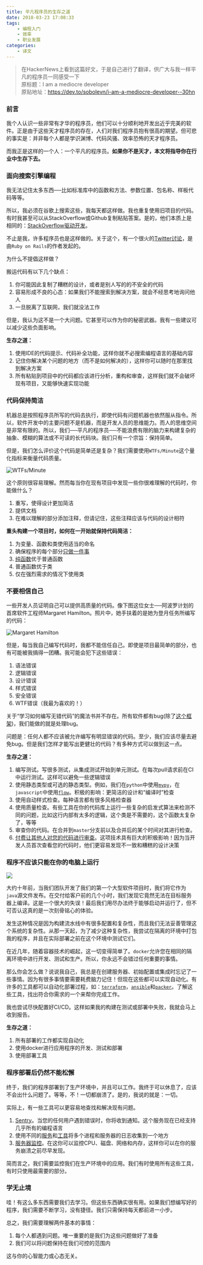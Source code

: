 ```yaml
---
title: 平凡程序员的生存之道
date: 2018-03-23 17:08:33
tags:
	- 编程入门
	- 效率
	- 职业发展
categories:
	- 译文
---
```


> 在HackerNews上看到这篇好文，于是自己进行了翻译，供广大与我一样平凡的程序员一同感受一下  
> 原标题：I am a mediocre developer  
> 原贴地址：<https://dev.to/sobolevn/i-am-a-mediocre-developer--30hn>  

### 前言

我个人认识一些非常有才华的程序员，他们可以十分顺利地开发出近乎完美的软件。正是由于这些天才程序员的存在，人们对我们程序员抱有很高的期望。但可悲的事实是：并非每个人都是学识渊博、代码风骚、效率恐怖的天才程序员。

而我正是这样的一个人：一个平凡的程序员。**如果你不是天才，本文将指导你在行业中生存下去。**

<!-- more -->

### 面向搜索引擎编程

我无法记住太多东西──比如标准库中的函数和方法、参数位置、包名称、样板代码等等。

所以，我必须在谷歌上搜索这些，我每天都这样做。我也重复使用旧项目的代码。有时我甚至可以从StackOverflow或Github复制粘贴答案。是的，他们本质上是相同的：[StackOverflow驱动开发](https://meta.stackoverflow.com/questions/361904/what-is-stack-overflow-driven-development)。

不止是我，许多程序员也是这样做的。关于这个，有一个很火的[Twitter讨论](https://twitter.com/dhh/status/834146806594433025)，是由`Ruby on Rails`的作者发起的。

为什么不提倡这样做？

搬运代码有以下几个缺点：

1. 你可能因此复制了糟糕的设计，或者是别人写的的不安全的代码
2. 容易形成不良的心态：如果我们不能搜索到解决方案，就会不经思考地询问他人
3. 一旦脱离了互联网，我们就没法工作 

但是，我认为这不是一个大问题。它甚至可以作为你的秘密武器。我有一些建议可以减少这些负面影响。

**生存之道：**

1. 使用IDE的代码提示、代码补全功能，这样你就不必搜索编程语言的基础内容
2. 记住你解决某个问题的地方（而不是如何解决的），这样你可以随时在那里找到解决方案
3. 所有粘贴到项目中的代码都应该进行分析，重构和审查，这样我们就不会破坏现有项目，又能够快速实现功能

### 代码保持简洁

机器总是按照程序员所写的代码去执行，即使代码有问题机器也依然服从指令。所以，软件开发中的主要问题不是机器，而是开发人员的思维能力。而人的思维空间是非常有限的。所以，我们──平凡的程序员──不能浪费有限的脑力来构建复杂的抽象、模糊的算法或不可读的长代码块。我们只有一个宗旨：保持简单。

但是，我们怎么评价这个代码是简单还是复杂？我们需要使用`WTFs/Minute`这个量化指标来衡量代码质量。

![WTFs/Minute](http://swim2sun.github.io/images/quality-measure.png)

这个原则很容易理解。然而每当你在现有项目中发现一些你很难理解的代码时，你能做什么？

1. 重写，使得设计更加简洁
2. 提供文档
3. 在难以理解的部分添加注释，但请记住，这些注释应该与代码的设计相符 

**重头构建一个项目时，如何在一开始就保持代码简洁：**

1. 为变量、函数和类使用适当的命名
2. 确保程序的每个部分[只做一件事](https://en.wikipedia.org/wiki/Single_responsibility_principle)
3. [纯函数](https://en.wikipedia.org/wiki/Single_responsibility_principle)优于普通函数
4. 普通函数优于类
5. 仅在强烈需求的情况下使用类

### 不要相信自己

一些开发人员证明自己可以提供高质量的代码。像下图这位女士──阿波罗计划的首席软件工程师Margaret Hamilton。照片中，她手扶着的是她为登月任务所编写的代码：

![Margaret Hamilton](http://swim2sun.github.io/images/margaret-hamilton.jpg)

但是，每当我自己编写代码时，我都不能信任自己。即使是项目最简单的部分，也有可能被我搞得一团糟。我可能会犯下这些错误：

1. 语法错误
2. 逻辑错误
3. 设计错误
4. 样式错误
5. 安全错误
6. WTF错误（我最为喜欢的！）

关于“学习如何编写无错代码”的魔法书并不存在。所有软件都有bug(除了[这个框架](https://github.com/kelseyhightower/nocode))，我们能做的就是处理bug。

问题是：任何人都不应该被允许编写有明显错误的代码。至少，我们应该尽量去避免bug。但是我们怎样才能写出更健壮的代码？有多种方式可以做到这一点。

**生存之道：**

1. 编写测试。写很多测试，从集成测试开始到单元测试。在每次pull请求前在CI中运行测试。这样可以避免一些逻辑错误
2. 使用静态类型或可选的静态类型。例如，我们在`python`中使用[`mypy`](http://mypy-lang.org/)，在`javascript`中使用[`flow`](https://flow.org/)。积极的影响：更简洁的设计和“编译时”检查
3. 使用自动样式检查。每种语言都有很多风格检查器
4. 使用质量检查。有些工具在你的代码库上运行一些复杂的启发式算法来检测不同的问题，比如这行内部有太多的逻辑，这个类是不需要的，这个函数太复杂了，等等
6. 审查你的代码。在合并到`master`分支前以及合并后的某个时间对其进行检查。
7. [付费让其他人对您的代码进行审查](https://wemake.services/meta/rsdp/audits/)。这项技术具有巨大的积极影响！因为当开发人员首次查看您的代码时，他们更容易发现不一致和糟糕的设计决策

### 程序不应该只能在你的电脑上运行

![](http://swim2sun.github.io/images/1484844865861.jpg)

大约十年前，当我们团队开发了我们的第一个大型软件项目时，我们将它作为`java`源文件发布。在交付给客户前的几个小时，我们发现它竟然无法在目标服务器上编译。这是一个很大的失误！最后我们用尽办法终于能够启动并运行了，但不可否认这真的是一次刻骨铭心的体验。

发生这种情况是因为构建流水线中有很多配置和复杂性，而且我们无法妥善管理这个系统的复杂性。从那一天起，为了减少这种复杂性，我尝试在隔离的环境中打包我的程序，并且在实际部署之前在这个环境中测试它们。

在近几年，随着容器技术的崛起，这一切变得简单了。`docker`允许您在相同的隔离环境中进行开发、测试和生产。所以，你永远不会错过任何重要的事情。

那么你会怎么做？说说我自己，我总是在创建服务器、初始配置或集成时忘记了一些事情。因为有很多事情要需要耗费脑力记住！但现在这些都可以实现自动化。有许多的工具都可以自动化部署过程，如：[`terraform`](https://www.terraform.io/)，[`ansible`](https://www.ansible.com/)和[`packer`](https://www.packer.io/)。了解这些工具，找出符合你需求的一个来帮你完成工作。

我也尝试尽快配置好CI/CD。这样如果我的构建在测试或部署中失败，我就会马上收到报告。

**生存之道：**

1. 所有部署的工作都实现自动化
2. 使用docker进行应用程序的开发、测试和部署
3. 使用部署工具

### 程序部署后仍然不能松懈

终于，我们的程序部署到了生产环境中，并且可以工作。我终于可以休息了，应该不会出什么问题了。等等，不！一切都崩溃了。是的，我说的就是：一切。

实际上，有一些工具可以更容易地查找和解决现有问题。

1. [Sentry](https://sentry.io/welcome/)。当您的任何用户遇到错误时，你将收到通知。这个服务现在已经支持几乎所有的编程语言
2. 使用不同的[服务](https://papertrailapp.com/)和[工具](https://www.elastic.co/products/kibana)将多个进程和服务器的日志收集到一个地方
3. [服务器监控](https://grafana.com/)。在这你可以监控CPU、磁盘、网络和内存，这样你可以在你的服务崩溃之前尽早发现。

简而言之，我们需要监控我们在生产环境中的应用。我们有时使用所有这些工具，有时只使用最需要的部分。

### 学无止境

哇！有这么多东西需要我们去学习。但这些东西确实很有用。如果我们想编写好的程序，我们需要不断学习，没有捷径。我们只需保持每天都前进一小步。

总之，我们需要理解两件基本的事情：

1. 每个人都遇到问题。唯一重要的是我们为这些问题做好了准备
2. 我们可以将问题保持在我们可控的范围内

这与你的心智能力或心态无关。




